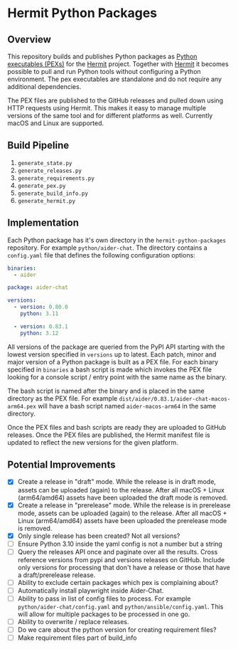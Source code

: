 # Hermit Python Packages

## Overview

This repository builds and publishes Python packages as [Python executables (PEXs)](https://docs.pex-tool.org/) for the [Hermit](https://cashapp.github.io/hermit/) project. Together with [Hermit](https://cashapp.github.io/hermit/) it becomes possible to pull and run Python tools without configuring a Python environment. The pex executables are standalone and do not require any additional dependencies.

The PEX files are published to the GitHub releases and pulled down using HTTP requests using Hermit. This makes it easy to manage multiple versions of the same tool and for different platforms as well. Currently macOS and Linux are supported.

## Build Pipeline

1. `generate_state.py`
2. `generate_releases.py`
3. `generate_requirements.py`
4. `generate_pex.py`
5. `generate_build_info.py`
6. `generate_hermit.py`

## Implementation

Each Python package has it's own directory in the `hermit-python-packages` repository. For example `python/aider-chat`. The directory contains a `config.yaml` file that defines the following configuration options:

```yaml
binaries:
  - aider

package: aider-chat

versions:
  - version: 0.80.0
    python: 3.11

  - version: 0.83.1
    python: 3.12
```

All versions of the package are queried from the PyPI API starting with the lowest version specified in `versions` up to latest. Each patch, minor and major version of a Python package is built as a PEX file. For each binary specified in `binaries` a bash script is made which invokes the PEX file looking for a console script / entry point with the same name as the binary. 

The bash script is named after the binary and is placed in the same directory as the PEX file. For example `dist/aider/0.83.1/aider-chat-macos-arm64.pex` will have a bash script named `aider-macos-arm64` in the same directory.

Once the PEX files and bash scripts are ready they are uploaded to GitHub releases. Once the PEX files are published, the Hermit manifest file is updated to reflect the new versions for the given platform.

## Potential Improvements

- [x] Create a release in "draft" mode. While the release is in draft mode, assets can be uploaded (again) to the release. After all macOS + Linux (arm64/amd64) assets have been uploaded the draft mode is removed.
- [x] Create a release in "prerelease" mode. While the release is in prerelease mode, assets can be uploaded (again) to the release. After all macOS + Linux (arm64/amd64) assets have been uploaded the prerelease mode is removed.
- [x] Only single release has been created? Not all versions?
- [ ] Ensure Python 3.10 inside the yaml config is not a number but a string
- [ ] Query the releases API once and paginate over all the results. Cross reference versions from pypi and versions releases on GitHub. Include only versions for processing that don't have a release or those that have a draft/prerelease release.
- [ ] Ability to exclude certain packages which pex is complaining about?
- [ ] Automatically install playwright inside Aider-Chat.
- [ ] Ability to pass in list of config files to process. For example `python/aider-chat/config.yaml` and `python/ansible/config.yaml`. This will allow for multiple packages to be processed in one go.
- [ ] Ability to overwrite / replace releases.
- [ ] Do we care about the python version for creating requirement files?
- [ ] Make requirement files part of build_info
